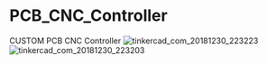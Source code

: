 # PCB_CNC_Controller
CUSTOM PCB CNC Controller
![tinkercad_com_20181230_223223](https://user-images.githubusercontent.com/14072045/50547733-e0e69380-0c82-11e9-9c05-9e5de8251746.png)
![tinkercad_com_20181230_223203](https://user-images.githubusercontent.com/14072045/50547735-e0e69380-0c82-11e9-9fc7-24b69e674b74.png)
